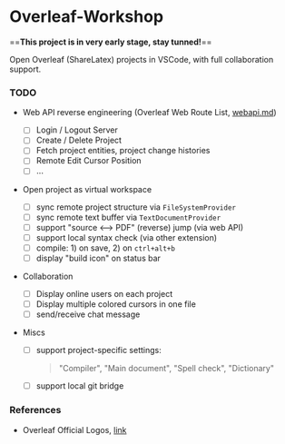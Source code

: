 # Overleaf-Workshop

==**This project is in very early stage, stay tunned!**==

Open Overleaf (ShareLatex) projects in VSCode, with full collaboration support.



### TODO

- Web API reverse engineering (Overleaf Web Route List, [webapi.md](./docs/webapi.md))

  - [ ] Login / Logout Server
  - [ ] Create / Delete Project
  - [ ] Fetch project entities, project change histories
  - [ ] Remote Edit Cursor Position
  - [ ] ...

- Open project as virtual workspace

  - [ ] sync remote project structure via `FileSystemProvider`
  - [ ] sync remote text buffer via `TextDocumentProvider`
  - [ ] support "source <--> PDF" (reverse) jump (via web API)
  - [ ] support local syntax check (via other extension)
  - [ ] compile: 1) on save, 2) on `ctrl+alt+b`
  - [ ] display "build icon" on status bar

- Collaboration

  - [ ] Display online users on each project
  - [ ] Display multiple colored cursors in one file
  - [ ] send/receive chat message

- Miscs

  - [ ] support project-specific settings:

    > "Compiler", "Main document", "Spell check", "Dictionary"

  - [ ] support local git bridge



### References

- Overleaf Official Logos, [link](https://www.overleaf.com/for/partners/jlogos)
